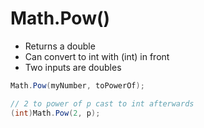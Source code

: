 # Math.Pow()

- Returns a double
- Can convert to int with (int) in front
- Two inputs are doubles

```c#
Math.Pow(myNumber, toPowerOf);

// 2 to power of p cast to int afterwards
(int)Math.Pow(2, p);
```